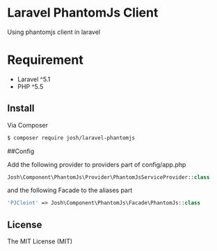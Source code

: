# Laravel PhantomJs Client
Using phantomjs client in laravel 

# Requirement
* Laravel ^5.1
* PHP ^5.5

## Install

Via Composer

``` bash
$ composer require josh/laravel-phantomjs
```

##Config

Add the following provider to providers part of config/app.php
``` php
Josh\Component\PhantomJs\Provider\PhantomJsServiceProvider::class
```

and the following Facade to the aliases part
``` php
'PJCleint' => Josh\Component\PhantomJs\Facade\PhantomJs::class
```

## License
The MIT License (MIT)